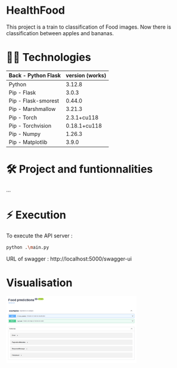 # HealthFood 

This project is a train to classification of Food images. Now there is classification between apples and bananas. 

# 👩‍💻 Technologies

| Back - Python Flask | version (works) | 
| --- | --- |
| Python | 3.12.8 |
| Pip - Flask | 3.0.3 |
| Pip - Flask-smorest | 0.44.0|
| Pip - Marshmallow | 3.21.3 |
| Pip - Torch | 2.3.1+cu118 |
| Pip - Torchvision | 0.18.1+cu118 |
| Pip - Numpy | 1.26.3 |
| Pip - Matplotlib | 3.9.0 |

# 🛠 Project and funtionnalities

...

# ⚡️ Execution

To execute the API server :

```bash
python .\main.py
```

URL of swagger : http://localhost:5000/swagger-ui

# Visualisation

<img src="public/swagger.png" width="350"/>